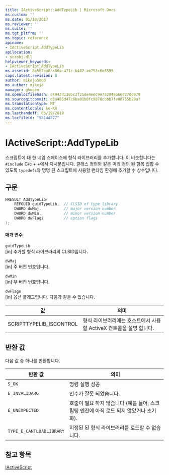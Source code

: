 ```yaml
---
title: IActiveScript::AddTypeLib | Microsoft Docs
ms.custom: ''
ms.date: 01/18/2017
ms.reviewer: ''
ms.suite: ''
ms.tgt_pltfrm: ''
ms.topic: reference
apiname:
- IActiveScript.AddTypeLib
apilocation:
- scrobj.dll
helpviewer_keywords:
- IActiveScript_AddTypeLib
ms.assetid: 8e507ea8-c80a-471c-b482-ae753c6e8595
caps.latest.revision: 8
author: mikejo5000
ms.author: mikejo
manager: ghogen
ms.openlocfilehash: c4943d1305c2f25de4eec9e782949a66827de879
ms.sourcegitcommit: d3a485d47c6ba01b0fc9878cbbb7fe88755b29af
ms.translationtype: MT
ms.contentlocale: ko-KR
ms.lasthandoff: 03/19/2019
ms.locfileid: "58144877"
---
```

# <a name="iactivescriptaddtypelib"></a>IActiveScript::AddTypeLib
스크립트에 대 한 네임 스페이스에 형식 라이브러리를 추가합니다. 이 비슷합니다는 `#include` C/c + +에서 지시문입니다. 클래스 정의와 같은 미리 정의 된 항목 집합 수 있도록 `typedefs`와 명명 된 스크립트에 사용할 런타임 환경에 추가할 수 상수입니다.  
  
## <a name="syntax"></a>구문  
  
```cpp
HRESULT AddTypeLib(  
    REFGUID guidTypeLib,  // CLSID of type library  
    DWORD dwMaj,          // major version number  
    DWORD dwMin,          // minor version number  
    DWORD dwFlags         // option flags  
);  
```  
  
#### <a name="parameters"></a>매개 변수  
 `guidTypeLib`  
 [in] 추가할 형식 라이브러리의 CLSID입니다.  
  
 `dwMaj`  
 [in] 주 버전 번호입니다.  
  
 `dwMin`  
 [in] 부 버전 번호입니다.  
  
 `dwFlags`  
 [in] 옵션 플래그입니다. 다음과 같을 수 있습니다.  
  
|값|의미|  
|-----------|-------------|  
|SCRIPTTYPELIB_ISCONTROL|형식 라이브러리에는 호스트에서 사용할 ActiveX 컨트롤을 설명 합니다.|  
  
## <a name="return-value"></a>반환 값  
 다음 값 중 하나를 반환합니다.  
  
|반환 값|의미|  
|------------------|-------------|  
|`S_OK`|명령 실행 성공|  
|`E_INVALIDARG`|인수가 잘못 되었습니다.|  
|`E_UNEXPECTED`|호출이 필요 하지 않습니다 (예를 들어, 스크립팅 엔진에 아직 로드 되지 않았거나 초기화).|  
|`TYPE_E_CANTLOADLIBRARY`|지정된 된 형식 라이브러리를 로드할 수 없습니다.|  
  
## <a name="see-also"></a>참고 항목  
 [IActiveScript](../../winscript/reference/iactivescript.md)